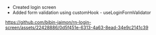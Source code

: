 - Created login screen
- Added form validation using customHook - useLoginFormValidator

https://github.com/bibin-jaimon/rn-login-screen/assets/22428886/0d5f451e-6313-4a63-8ead-34e9c2141c39

